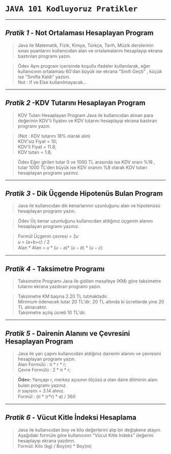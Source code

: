 ﻿# `JAVA 101 Kodluyoruz Pratikler`

---
## *Pratik 1* - Not Ortalaması Hesaplayan Program

>Java ile Matematik, Fizik, Kimya, Türkçe, Tarih, Müzik derslerinin sınav puanlarını kullanıcıdan alan ve ortalamalarını hesaplayıp ekrana bastırılan programı yazın.

>Ödev
Aynı program içerisinde koşullu ifadeler kullanılarak, eğer kullanıcının ortalaması 60'dan büyük ise ekrana "Sınıfı Geçti" , küçük ise "Sınıfta Kaldı" yazsın.  
Not : If ve Else kullanılmayacak...
---

## *Pratik 2* -KDV Tutarını Hesaplayan Program

>KDV Tutarı Hesaplayan Program
Java ile kullanıcıdan alınan para değerinin KDV'li fiyatını ve KDV tutarını hesaplayıp ekrana bastıran programı yazın.

>(Not : KDV tutarını 18% olarak alın)  
KDV'siz Fiyat = 10;  
KDV'li Fiyat = 11.8;  
KDV tutarı = 1.8;

>Ödev
Eğer girilen tutar 0 ve 1000 TL arasında ise KDV oranı %18 , tutar 1000 TL'den büyük ise KDV oranını %8 olarak KDV tutarı hesaplayan programı yazınız.
---

## *Pratik 3* - Dik Üçgende Hipotenüs Bulan Program
>Java ile kullanıcıdan dik kenarlarının uzunluğunu alan ve hipotenüsü hesaplayan programı yazın.

>Ödev
Üç kenar uzunluğunu kullanıcıdan aldığınız üçgenin alanını hesaplayan programı yazınız.

>Formül
Üçgenin çevresi = 2𝑢  
𝑢 = (a+b+c) / 2  
Alan * Alan = 𝑢 * (𝑢 − 𝑎)* (𝑢 − 𝑏) * (𝑢 − 𝑐)
 ---

## *Pratik 4* - Taksimetre Programı
>Taksimetre Programı
Java ile gidilen mesafeye (KM) göre taksimetre tutarını ekrana yazdıran programı yazın.

>Taksimetre KM başına 2.20 TL tutmaktadır.  
Minimum ödenecek tutar 20 TL'dir. 20 TL altında ki ücretlerde yine 20 TL alınacaktır.  
Taksimetre açılış ücreti 10 TL'dir.
---

## *Pratik 5* - Dairenin Alanını ve Çevresini Hesaplayan Program
>Java ile yarı çapını kullanıcıdan aldığınız dairenin alanını ve çevresini hesaplayan programı yazın.  
Alan Formülü : π * r * r;  
Çevre Formülü : 2 * π * r;

>**Ödev:**
Yarıçapı r, merkez açısının ölçüsü 𝛼 olan daire diliminin alanı bulan programı yazınız.  
𝜋 sayısını = 3.14 alınız.  
Formül : (𝜋 * (r*r) * 𝛼) / 360
---
 
## *Pratik 6* - Vücut Kitle İndeksi Hesaplama
>Java ile kullanıcıdan boy ve kilo değerlerini alıp bir değişkene atayın. Aşağıdaki formüle göre kullanıcının "Vücut Kitle İndeks" değerini hesaplayıp ekrana yazdırın.  
Formül: Kilo (kg) / Boy(m) * Boy(m)
